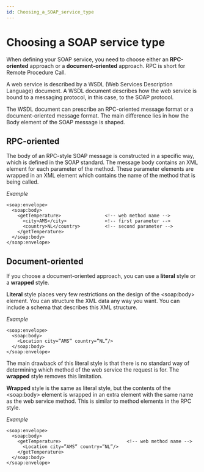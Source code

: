 ```yaml
---
id: Choosing_a_SOAP_service_type
---
```


# Choosing a SOAP service type

When defining your SOAP service, you need to choose either an **RPC-oriented** approach or a **document-oriented** approach. RPC is short for Remote Procedure Call.

A web service is described by a WSDL (Web Services Description Language) document. A WSDL document describes how the web service is bound to a messaging protocol, in this case, to the SOAP protocol.

The WSDL document can prescribe an RPC-oriented message format or a document-oriented message format. The main difference lies in how the Body element of the SOAP message is shaped.

## RPC-oriented

The body of an RPC-style SOAP message is constructed in a specific way, which is defined in the SOAP standard. The message body contains an XML element for each parameter of the method. These parameter elements are wrapped in an XML element which contains the name of the method that is being called.

*Example*

```language-xml
<soap:envelope>
  <soap:body>
    <getTemperature>                <!-- web method name -->
      <city>AMS</city>              <!-- first parameter -->
      <country>NL</country>         <!-- second parameter -->
    </getTemperature>
  </soap:body>
</soap:envelope> 
```

## Document-oriented

If you choose a document-oriented approach, you can use a **literal** style or a **wrapped** style.

**Literal** style places very few restrictions on the design of the \<soap:body> element. You can structure the XML data any way you want. You can include a schema that describes this XML structure.

*Example*

```language-xml
<soap:envelope>
  <soap:body>
    <Location city=”AMS” country=”NL”/>
  </soap:body>
</soap:envelope>
```

The main drawback of this literal style is that there is no standard way of determining which method of the web service the request is for. The **wrapped** style removes this limitation.

**Wrapped** style is the same as literal style, but the contents of the \<soap:body> element is wrapped in an extra element with the same name as the web service method. This is similar to method elements in the RPC style.

*Example*

```language-xml
<soap:envelope>
  <soap:body>
    <getTemperature>                        <!-- web method name -->
      <Location city=”AMS” country=”NL”/>
    </getTemperature>
  </soap:body>
</soap:envelope>
```